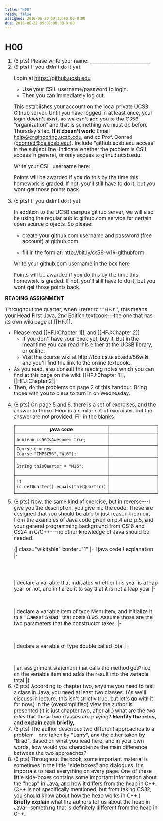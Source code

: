 ```yaml
---
title: "H00"
ready: false
assigned: 2016-06-20 09:30:00.00-8:00
due: 2016-06-22 09:30:00.00-8:00
---
```


# H00


<div style="font-size:120%">

<ol>

<li> (6 pts) Please write your name: __________________________


<li> (5 pts)  If you didn't do it yet: 

Login at https://github.ucsb.edu

* Use your CSIL username/password to login.
* Then you can immediately log out.

This establishes your account on the local private UCSB Github server.    Until you have logged in at least once, your login doesn't exist, so we can't add you to the CS56 "organization"&nbsp;and that is something we must do before Thursday's lab.       <b>If it doesn't work</b>: Email help@engineering.ucsb.edu, and cc Prof. Conrad (pconrad@cs.ucsb.edu).  Include "github.ucsb.edu access" in the subject line.     Indicate whether the problem is CSIL access in general, or only access to github.ucsb.edu.

Write your CSIL username here:

Points will be awarded if you do this by the time this homework is graded.  If not, you'll still have to do it, but you wont get those points back.

</li>

<li> (5 pts) If you didn't do it yet:

In addition to the UCSB campus github server, we will also be using the regular public github.com service for certain open source projects.   So please:


* create your github.com username and password (free account) at github.com

* fill in the form at: http://bit.ly/cs56-w16-githubform

Write your github.com username in the box here

Points will be awarded if you do this by the time this homework is graded.  If not, you'll still have to do it, but you wont get those points back.

</li>
</ol>

<b>READING ASSIGNMENT</b>

Throughout the quarter, when I refer to '''HFJ''', this means your Head First Java, 2nd Edition textbook---the one that has its own wiki page at [[HFJ]].

* Please read [[HFJ:Chapter 1]], and [[HFJ:Chapter 2]]
    * If you don't have your book yet, buy it!  But in the meantime you can read this either at the UCSB library, or online.
    * Visit the course wiki at http://foo.cs.ucsb.edu/56wiki and you'll find the link to the online textbook.   
* As you read, also consult the reading notes which you can find at this page on the wiki: [[HFJ:Chapter 1]], [[HFJ:Chapter 2]]
* Then, do the problems on page 2 of this handout.   Bring those with you to class to turn in on Wednesday.


<ol start="4">

<li> (8 pts) On page 5 and 6, there is a set of exercises, and the answer to those.  Here is a similar set of exercises, but the answer are not provided.  Fill in the blanks.

<table class="wikitable" border="1" width="100%">
<tr>
<th> java code</th>
<th> explanation</th>
</tr>
<tr>
<td> <code>boolean cs56IsAwesome= true;<code>   </td>
<td> <div style="height: 2em; width: 30em;">&nbsp;</div></td>
</tr>
<tr>
<td> <code>Course c = new Course("CMPSC56","W16");<code> </td>
<td> <div style="height: 2em; width: 30em;">&nbsp;</div></td>
</td>
</tr>
<tr>
<td> <code>String thisQuarter = "M16";<code></td>
<td> <div style="padding-top: 2em; padding-left: 30em;">&nbsp;</div></td>
<tr>
<td> <code>if (c.getQuarter().equals(thisQuarter))<code> </td>
<td> <div style="padding-top: 2em; padding-left: 30em;">&nbsp;</div></td>
</tr>
</table>

</li>

<li> (8 pts) Now, the same kind of exercise, but in reverse---I give you the description, you give me the code.    These are designed that you should be able to just reason them out from the examples of Java code given on p.4 and p.5, and your general programming background from CS16 and CS24 in C/C++---no other knowledge of Java should be needed.

{| class="wikitable" border="1" 
|-
! java code
! explanation
|-
<td> <div style="padding-top: 2em; padding-left: 30em;">&nbsp;</div></td>
| declare a variable that indicates whether this year is a leap year or not, and initialize it to say that it is not a leap year
|-
<td> <div style="padding-top: 2em; padding-left: 30em;">&nbsp;</div></td>
| declare a variable item of type MenuItem, and initialize it to a "Caesar Salad" that costs 8.95.   Assume those are the two parameters that the constructor takes.
|-
<td> <div style="padding-top: 2em; padding-left: 30em;">&nbsp;</div></td>
| declare a variable of type double called total
|-
<td> <div style="padding-top: 2em; padding-left: 30em;">&nbsp;</div></td>
| an assignment statement that calls the method getPrice on the variable item and adds the result into the variable total
|}
</li>

<li> (6 pts) According to chapter two, anytime you need to test a class in Java, you need at least two classes.  (As we'll discuss in lecture, this isn't strictly true, but let's go with it for now.)   In the (oversimplified) view the author is presented (it is just chapter two, after all,) what are the <em>two roles</em> that these two classes are playing? <b>Idenfity the roles, and explain each briefly,</b> 
</li>

<li> (6 pts) The author describes two different approaches to a problem&mdash;one taken by "Larry", and the other taken by "Brad".    Based on what you read here, and in your own words, how would you characterize the main difference between the two approaches?    
</li>

<li> (6 pts) Throughout the book, some important material is sometimes in the little "side boxes" and dialogues.  It's important to read everything on every page.   One of these little side-boxes contains some important information about the "heap" in Java, and how it differs from the heap in C++.   (C++ is not specifically mentioned, but from taking CS32, you should know about how the heap works in C++.)    <b>Briefly explain</b> what the authors tell us about the heap in Java&mdash;something that is definitely different from the heap in C++. 
</li>
</ol>

